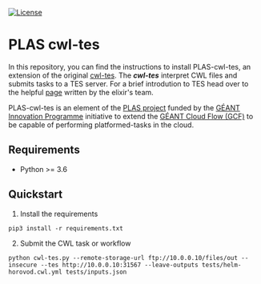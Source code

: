 [![License](https://img.shields.io/badge/License-Apache%202.0-blue.svg)](https://opensource.org/licenses/Apache-2.0)

# PLAS cwl-tes
In this repository, you can find the instructions to install PLAS-cwl-tes, an extension of the original [cwl-tes](https://github.com/ohsu-comp-bio/cwl-tes). 
The ___cwl-tes___  interpret CWL files and submits tasks to a TES server. 
For a brief introdution to TES head over to the helpful [page](https://github.com/elixir-cloud-aai/TESK/blob/master/documentation/tesintro.md) written by the elixir's team.

PLAS-cwl-tes is an element of the [PLAS project](https://github.com/PlatformedTasks/Documentation) funded by the [GÉANT Innovation Programme](https://community.geant.org/community-programme-portfolio/innovation-programme/) initiative to extend the [GÉANT Cloud Flow (GCF)](https://clouds.geant.org/community-cloud/) to be capable of performing platformed-tasks in the cloud.



## Requirements

* Python >= 3.6

## Quickstart

1. Install the requirements

```
pip3 install -r requirements.txt
```

2. Submit the CWL task or workflow

```
python cwl-tes.py --remote-storage-url ftp://10.0.0.10/files/out --insecure --tes http://10.0.0.10:31567 --leave-outputs tests/helm-horovod.cwl.yml tests/inputs.json
```
